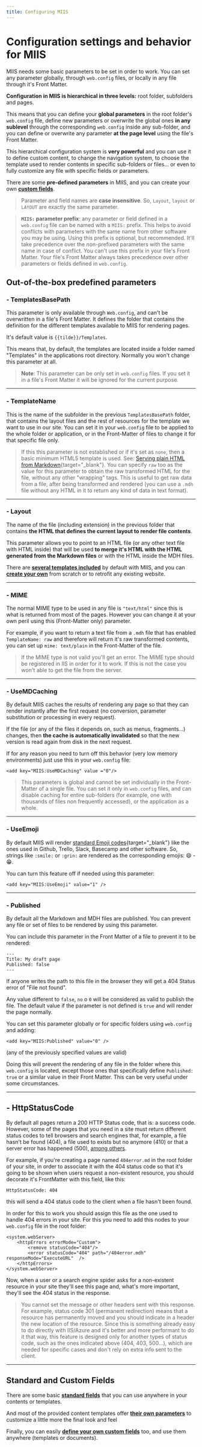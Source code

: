 ```yaml
---
title: Configuring MIIS
---
```

# Configuration settings and behavior for MIIS

MIIS needs some basic parameters to be set in order to work. You can set any parameter globally, through `web.config` files, or locally in any file through it's Front Matter.

**Configuration in MIIS is hierarchical in three levels:** root folder, subfolders and pages. 

This means that you can define your **global parameters** in the root folder's `web.config` file, define new parameters or overwrite the global ones **in any sublevel** through the corresponding `web.config` inside any sub-folder, and you can define or overwrite any parameter **at the page level** using the file's Front Matter.

This hierarchical configuration system is **very powerful** and you can use it to define custom content, to change the navigation system, to choose the template used to render contents in specific sub-folders or files... or even to fully customize any file with specific fields or parameters.

There are some **pre-defined parameters** in MIIS, and you can create your own [**custom fields**](Templating#custom-fields).

> Parameter and field names are **case insensitive**. So, `Layout`, `layout` or `LAYOUT` are exactly the same parameter.

> **`MIIS:` parameter prefix**: any parameter or field defined in a `web.config` file can be named with a `MIIS:` prefix. This helps to avoid conflicts with parameters with the same name from other software you may be using. Using this prefix is optional, but recommended. It'll take precedence over the non-prefixed parameters with the same name in case of conflict. You can't use this prefix in your file's Front Matter. Your file's Front Matter always takes precedence over other parameters or fields defined in `web.config`.

## Out-of-the-box predefined parameters

### - TemplatesBasePath
This parameter is only available through `Web.config`, and can't be overwritten in a file's Front Matter. It defines the folder that contains the definition for the different templates available to MIIS for rendering pages.

It's default value is `{{tilde}}/Templates`.

This means that, by default, the templates are located inside a folder named "Templates" in the applications root directory. Normally you won't change this parameter at all.

>**Note**: This parameter can be only set in `web.config` files. If you set it in a file's Front Matter it will be ignored for the current purpose.

----

### - TemplateName
This is the name of the subfolder in the previous `TemplatesBasePath` folder, that contains the layout files and the rest of resources for the template we want to use in our site. You can set it in your `web.config` file to be applied to the whole folder or application, or in the Front-Matter of files to change it for that specific file only.

>If this this parameter is not established or if it's set as `none`, then a basic minimum HTML5 template is used. See: [Serving plain HTML from Markdown](Plain-HTML){target="_blank"}. You can specify `raw` too as the value for this parameter to obtain the raw transformed HTML for the file, without any other "wrapping" tags. This is useful to get raw data from a file, after being transformed and rendered (you can use a `.mdh` file without any HTML in it to return any kind of data in text format).

----

### - Layout
The name of the file (including extension) in the previous folder that contains **the HTML that defines the current layout to render file contents**.

This parameter allows you to point to an HTML file (or any other text file with HTML inside) that will be used **to merge it's HTML with the HTML generated from the Markdown files** or with the HTML inside the MDH files.

There are **[several templates included](Template-List.md)** by default with MIIS, and you can **[create your own](Templating)** from scratch or to retrofit any existing website.

----

### - MIME
The normal MIME type to be used in any file is `"text/html"` since this is what is returned from most of the pages. However you can change it at your own peril using this (Front-Matter only) parameter. 

For example, if you want to return a text file from a `.mdh` file that has enabled `TemplateName: raw` and therefore will return it's raw transformed contents, you can set up `mime: text/plain` in the Front-Matter of the file.

>If the MIME type is not valid you'll get an error. The MIME type should be registered in IIS in order for it to work. If this is not the case you won't able to get the file from the server.

----
 
### - UseMDCaching
By default MIIS caches the results of rendering any page so that they can render instantly after the first request (no conversion, parameter substitution or processing in every request).

If the file (or any of the files it depends on, such as menus, fragments...) changes, then **the cache is automatically invalidated** so that the new version is read again from disk in the next request.

If for any reason you need to turn off this behavior (very low memory environments) just use this in your `web.config` file:

```
<add key="MIIS:UseMDCaching" value ="0"/>
```

>This parameters is global and cannot be set individually in the Front-Matter of a single file. You can set it only in `web.config` files, and can disable caching for entire sub-folders (for example, one with thousands of files non frequently accessed), or the application as a whole.

----

### - UseEmoji
By default MIIS will render [standard Emoji codes](https://www.webpagefx.com/tools/emoji-cheat-sheet/){target="_blank"} like the ones used in Github, Trello, Slack, Basecamp and other software. So, strings like `:smile:` or `:grin:` are rendered as the corresponding emojis: :smile: - :grin:.

You can turn this feature off if needed using this parameter:

```
<add key="MIIS:UseEmoji" value="1" />
```

----

### - Published
By default all the Markdown and MDH files are published. You can prevent any file or set of files to be rendered by using this parameter.

You can include this parameter in the Front Matter of a file to prevent it to be rendered:

```
---
Title: My draft page
Published: false
---
```

If anyone writes the path to this file in the browser they will get a 404 Status error of "File not found".

Any value different to `false`, `no` o `0` will be considered as valid to publish the file. The default value if the parameter is not defined is `true` and will render the page normally.

You can set this parameter globally or for specific folders using `web.config` and adding:

```
<add key="MIIS:Published" value="0" />
```

(any of the previously specified values are valid)

Doing this will prevent the rendering of any file in the folder where this `web.config` is located, except those ones that specifically define `Published: true` or a similar value in their Front Matter. This can be very useful under some circumstances.

----

## - HttpStatusCode
By default all pages return a 200 HTTP Status code, that is: a success code. However, some of the pages that you need in a site must return different status codes to tell browsers and search engines that, for example, a file hasn't be found (404), a file used to exists but no anymore (410) or that a server error has happened (500), [among others](https://en.wikipedia.org/wiki/List_of_HTTP_status_codes).

For example, if you're creating a page named `404error.md` in the root folder of your site, in order to associate it with the 404 status code so that it's going to be shown when users request a non-existent resource, you should decorate it's FrontMatter with this field, like this:

```
HttpStatusCode: 404
```

this will send a 404 status code to the client when a file hasn't been found.

In order for this to work you should assign this file as the one used to handle 404 errors in your site. For this you need to add this nodes to your `web.config` file in the root folder:

```
<system.webServer>
    <httpErrors errorMode="Custom">
        <remove statusCode="404"/>
        <error statusCode="404" path="/404error.mdh" responseMode="ExecuteURL"  />
    </httpErrors>
</system.webServer>
```

Now, when a user or a search engine spider asks for a non-existent resource in your site they'll see this page and, what's more important, they'll see the 404 status in the response.

>You cannot set the message or other headers sent with this response. For example, status code 301 (permanent redirection) means that a resource has permanently moved and you should indicate in a header the new location of the resource. Since this is something already easy to do directly with IIS/Azure and it's better and more performant to do it that way, this feature is designed only for another types of status code, such as the ones indicated above (404, 403, 500...), which are needed for specific cases and don't rely on extra info sent to the client.
----

## Standard and Custom Fields

There are some basic **[standard fields](Templating#standard-fields)** that you can use anywhere in your contents or templates.

And most of the provided content templates offer **[their own parameters](Template-List)** to customize a little more the final look and feel

Finally, you can easily **[define your own custom fields](Templating#custom-fields)** too, and use them anywhere (templates or documents).

